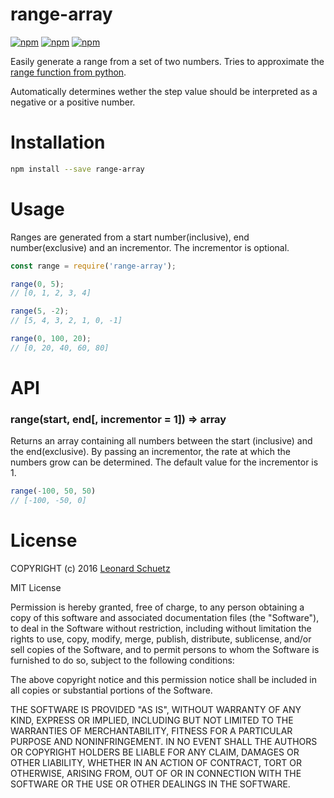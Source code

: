 # range-array

[![npm](https://img.shields.io/npm/dt/range-array.svg?maxAge=2592000?style=flat-square)](https://www.npmjs.com/package/range-array)
[![npm](https://img.shields.io/npm/v/range-array.svg?maxAge=2592000?style=flat-square)](https://www.npmjs.com/package/range-array)
[![npm](https://img.shields.io/npm/l/range-array.svg?maxAge=2592000?style=flat-square)](https://www.npmjs.com/package/range-array)

Easily generate a range from a set of two numbers. Tries to approximate the [range function from python](http://pythoncentral.io/pythons-range-function-explained/).

Automatically determines wether the step value should be interpreted as a negative or a positive number.

# Installation

```sh
npm install --save range-array
```

# Usage

Ranges are generated from a start number(inclusive), end number(exclusive) and an incrementor. The incrementor is optional.

```javascript
const range = require('range-array');

range(0, 5);
// [0, 1, 2, 3, 4]

range(5, -2);
// [5, 4, 3, 2, 1, 0, -1]

range(0, 100, 20);
// [0, 20, 40, 60, 80]
```

# API

### range(start, end[, incrementor = 1]) => array
Returns an array containing all numbers between the start (inclusive) and the end(exclusive). By passing an incrementor, the rate at which the numbers grow can be determined. The default value for the incrementor is 1.

```javascript
range(-100, 50, 50)
// [-100, -50, 0]
```

# License
COPYRIGHT (c) 2016 [Leonard Schuetz](https://leonardschuetz.ch/about)

MIT License

Permission is hereby granted, free of charge, to any person obtaining
a copy of this software and associated documentation files (the
"Software"), to deal in the Software without restriction, including
without limitation the rights to use, copy, modify, merge, publish,
distribute, sublicense, and/or sell copies of the Software, and to
permit persons to whom the Software is furnished to do so, subject to
the following conditions:

The above copyright notice and this permission notice shall be
included in all copies or substantial portions of the Software.

THE SOFTWARE IS PROVIDED "AS IS", WITHOUT WARRANTY OF ANY KIND,
EXPRESS OR IMPLIED, INCLUDING BUT NOT LIMITED TO THE WARRANTIES OF
MERCHANTABILITY, FITNESS FOR A PARTICULAR PURPOSE AND
NONINFRINGEMENT. IN NO EVENT SHALL THE AUTHORS OR COPYRIGHT HOLDERS BE
LIABLE FOR ANY CLAIM, DAMAGES OR OTHER LIABILITY, WHETHER IN AN ACTION
OF CONTRACT, TORT OR OTHERWISE, ARISING FROM, OUT OF OR IN CONNECTION
WITH THE SOFTWARE OR THE USE OR OTHER DEALINGS IN THE SOFTWARE.
